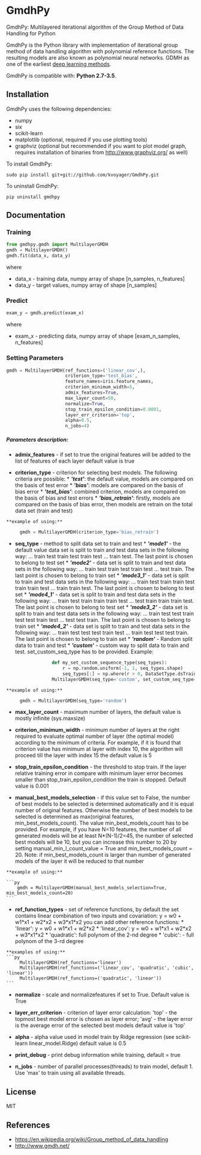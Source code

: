 # GmdhPy

GmdhPy: Multilayered iterational algorithm of the Group Method of Data Handling for Python

GmdhPy is the Python library with implementation of iterational group method of data handling algorithm with polynomial reference functions.
The resulting models are also known as polynomial neural networks. GDMH as one of the earliest [deep learning methods](http://www.sciencedirect.com/science/article/pii/S0893608014002135).

GmdhPy is compatible with: __Python 2.7-3.5__.

## Installation

GmdhPy uses the following dependencies:

- numpy
- six
- scikit-learn
- matplotlib (optional, required if you use plotting tools)
- graphviz (optional but recommended if you want to plot model graph, requires installation of binaries from http://www.graphviz.org/ as well)

To install GmdhPy:

```
sudo pip install git+git://github.com/kvoyager/GmdhPy.git
```

To uninstall GmdhPy:

```
pip uninstall gmdhpy
```

## Documentation
### Training
```py
from gmdhpy.gmdh import MultilayerGMDH
gmdh = MultilayerGMDH()
gmdh.fit(data_x, data_y)
```
where
* data\_x - training data, numpy array of shape [n\_samples, n\_features]
* data\_y - target values, numpy array of shape [n\_samples]

### Predict

```py
exam_y = gmdh.predict(exam_x)
```
where
* exam\_x - predicting data, numpy array of shape [exam\_n\_samples, n\_features]

### Setting Parameters

```py
gmdh = MultilayerGMDH(ref_functions=('linear_cov',),
                      criterion_type='test_bias',
                      feature_names=iris.feature_names,
                      criterion_minimum_width=5,
                      admix_features=True,
                      max_layer_count=50,
                      normalize=True,
                      stop_train_epsilon_condition=0.0001,
                      layer_err_criterion='top',
                      alpha=0.5,
                      n_jobs=4)
```
##### Parameters description:
*    **admix\_features** - if set to true the original features will be added to the list of features of each layer
        default value is true

*    **criterion\_type** - criterion for selecting best models. The following criteria are possible:
    *    ***'test'***: the default value,
            models are compared on the basis of test error
    *    ***'bias'***: models are compared on the basis of bias error
    *    ***'test_bias'***: combined criterion, models are compared on the basis of bias and test errors
    *    ***'bias_retrain'***: firstly, models are compared on the basis of bias error, then models are retrain
            on the total data set (train and test)

    **example of using:**

   ```py
        gmdh = MultilayerGMDH(criterion_type='bias_retrain')
   ```

*    **seq\_type** - method to split data set to train and test
    *    ***'mode1'*** -   the default value
                    data set is split to train and test data sets in the following way:
                    ... train test train test train test ... train test.
                    The last point is chosen to belong to test set
    *    ***'mode2'*** -   data set is split to train and test data sets in the following way:
                    ... train test train test train test ... test train.
                    The last point is chosen to belong to train set
    *    ***'mode3_1'*** - data set is split to train and test data sets in the following way:
                    ... train test train train test train train test ... train train test.
                    The last point is chosen to belong to test set
    *    ***'mode4_1'*** - data set is split to train and test data sets in the following way:
                    ... train test train train train test ... test train train train test.
                    The last point is chosen to belong to test set
    *    ***'mode3_2'*** - data set is split to train and test data sets in the following way:
                    ... train test test train test test train test ... test test train.
                    The last point is chosen to belong to train set
    *    ***'mode4_2'*** - data set is split to train and test data sets in the following way:
                    ... train test test test train test ... train test test test train.
                    The last point is chosen to belong to train set
    *    ***'random'*** -  Random split data to train and test
    *    ***'custom'*** -  custom way to split data to train and test. set_custom\_seq\_type has to be provided.
         Example:

   ```py
                    def my_set_custom_sequence_type(seq_types):
                        r = np.random.uniform(-1, 1, seq_types.shape)
                        seq_types[:] = np.where(r > 0, DataSetType.dsTrain, DataSetType.dsTest)
                    MultilayerGMDH(seq_type='custom', set_custom_seq_type=my_set_custom_sequence_type)
   ```

    **example of using:**

   ```py
        gmdh = MultilayerGMDH(seq_type='random')
   ```

*    **max\_layer\_count** - maximum number of layers,
        the default value is mostly infinite (sys.maxsize)

*    **criterion\_minimum\_width** - minimum number of layers at the right required to evaluate optimal number of layer
        (the optimal model) according to the minimum of criteria. For example, if it is found that
         criterion value has minimum at layer with index 10, the algorithm will proceed till the layer
         with index 15
         the default value is 5

*    **stop\_train\_epsilon\_condition** - the threshold to stop train. If the layer relative training error in compare
        with minimum layer error becomes smaller than stop\_train\_epsilon_condition the train is stopped. Default value is
        0.001

*    **manual\_best\_models\_selection** - if this value set to False, the number of best models to be
        selected is determined automatically and it is equal number of original features.
        Otherwise the number of best models to be selected is determined as
        max(original features, min\_best\_models\_count). The value min\_best\_models\_count has to be provided.
        For example, if you have N=10 features, the number of all generated models will be at least
        N*(N-1)/2=45, the number of selected best models will be 10, but you can increase this number to
        20 by setting manual\_min\_l\_count\_value = True and min\_best\_models\_count = 20.
        Note: if min\_best\_models\_count is larger than number of generated models of the layer it will be reduced
        to that number

    **example of using:**

    ```py
        gmdh = MultilayerGMDH(manual_best_models_selection=True, min_best_models_count=20)
    ```

*    **ref\_function\_types** - set of reference functions, by default the set contains linear combination of two inputs
        and covariation: y = w0 + w1\*x1 + w2\*x2 + w3\*x1\*x2
        you can add other reference functions:
    *    'linear': y = w0 + w1\*x1 + w2\*x2
    *    'linear_cov': y = w0 + w1\*x1 + w2\*x2 + w3\*x1\*x2
    *    'quadratic': full polynom of the 2-nd degree
    *    'cubic': - full polynom of the 3-rd degree
     
    **examples of using:**
    ```py
         MultilayerGMDH(ref_functions='linear')
         MultilayerGMDH(ref_functions=('linear_cov', 'quadratic', 'cubic', 'linear'))
         MultilayerGMDH(ref_functions=('quadratic', 'linear'))
    ```

*    **normalize** - scale and normalizefeatures if set to True. Default value is True

*    **layer\_err\_criterion** - criterion of layer error calculation: 'top' - the topmost best model error is chosen
        as layer error; 'avg' - the layer error is the average error of the selected best models
        default value is 'top'

*    **alpha** - alpha value used in model train by Ridge regression (see scikit-learn linear_model.Ridge)
        default value is 0.5

*    **print\_debug** - print debug information while training, default = true

*    **n\_jobs** - number of parallel processes(threads) to train model, default 1. Use 'max' to train using
        all available threads.


## License
MIT

## References
- https://en.wikipedia.org/wiki/Group_method_of_data_handling
- http://www.gmdh.net/